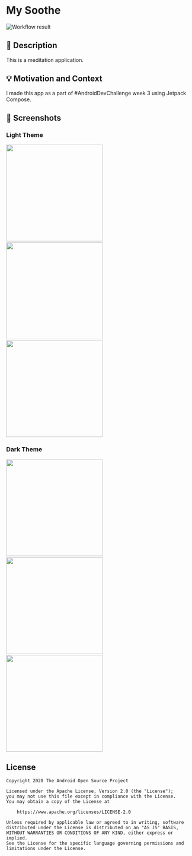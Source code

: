 # My Soothe

![Workflow result](https://github.com/mal7othify/we-trade/workflows/Check/badge.svg)

## :scroll: Description

This is a meditation application.

## :bulb: Motivation and Context

I made this app as a part of #AndroidDevChallenge week 3 using Jetpack Compose.

## :camera_flash: Screenshots

### Light Theme
<img src="/results/screenshot_1.png" width="260">&emsp;<img src="/results/screenshot_2.png" width="260">&emsp;<img src="/results/screenshot_3.png" width="260">

### Dark Theme
<img src="/results/drkscreenshot_1.png" width="260">&emsp;<img src="/results/drkscreenshot_2.png" width="260">&emsp;<img src="/results/drkscreenshot_3.png" width="260">


## License

```
Copyright 2020 The Android Open Source Project

Licensed under the Apache License, Version 2.0 (the "License");
you may not use this file except in compliance with the License.
You may obtain a copy of the License at

    https://www.apache.org/licenses/LICENSE-2.0

Unless required by applicable law or agreed to in writing, software
distributed under the License is distributed on an "AS IS" BASIS,
WITHOUT WARRANTIES OR CONDITIONS OF ANY KIND, either express or implied.
See the License for the specific language governing permissions and
limitations under the License.
```